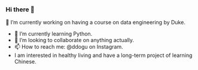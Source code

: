 ### Hi there 👋

🔭 I’m currently working on having a course on data engineering by Duke.
- 🌱 I’m currently learning Python.
- 👯 I’m looking to collaborate on anything actually.
- 📫 How to reach me: @ddogu on Instagram.
- I am interested in healthy living and have a long-term project of learning Chinese.
<!--
**ddogu/ddogu** is a ✨ _special_ ✨ repository because its `README.md` (this file) appears on your GitHub profile.

Here are some ideas to get you started:

- 🔭 I’m currently working on ...
- 🌱 I’m currently learning ...
- 👯 I’m looking to collaborate on ...
- 🤔 I’m looking for help with ...
- 💬 Ask me about ...
- 📫 How to reach me: ...
- 😄 Pronouns: ...
- ⚡ Fun fact: ...
-->
